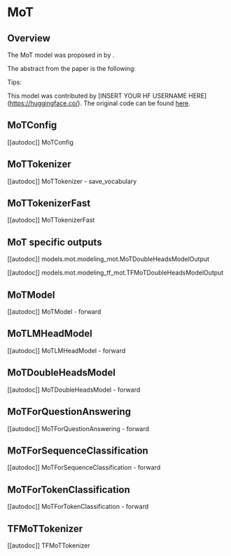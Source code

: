 <!--Copyright 2023 The HuggingFace Team. All rights reserved.

Licensed under the Apache License, Version 2.0 (the "License"); you may not use this file except in compliance with
the License. You may obtain a copy of the License at

http://www.apache.org/licenses/LICENSE-2.0

Unless required by applicable law or agreed to in writing, software distributed under the License is distributed on
an "AS IS" BASIS, WITHOUT WARRANTIES OR CONDITIONS OF ANY KIND, either express or implied. See the License for the
specific language governing permissions and limitations under the License.

⚠️ Note that this file is in Markdown but contain specific syntax for our doc-builder (similar to MDX) that may not be
rendered properly in your Markdown viewer.

-->

# MoT

## Overview

The MoT model was proposed in [<INSERT PAPER NAME HERE>](<INSERT PAPER LINK HERE>) by <INSERT AUTHORS HERE>.
<INSERT SHORT SUMMARY HERE>

The abstract from the paper is the following:

*<INSERT PAPER ABSTRACT HERE>*

Tips:

<INSERT TIPS ABOUT MODEL HERE>

This model was contributed by [INSERT YOUR HF USERNAME HERE](https://huggingface.co/<INSERT YOUR HF USERNAME HERE>).
The original code can be found [here](<INSERT LINK TO GITHUB REPO HERE>).


## MoTConfig

[[autodoc]] MoTConfig

## MoTTokenizer

[[autodoc]] MoTTokenizer
    - save_vocabulary

## MoTTokenizerFast

[[autodoc]] MoTTokenizerFast

## MoT specific outputs

[[autodoc]] models.mot.modeling_mot.MoTDoubleHeadsModelOutput

[[autodoc]] models.mot.modeling_tf_mot.TFMoTDoubleHeadsModelOutput

<frameworkcontent>
<pt>

## MoTModel

[[autodoc]] MoTModel
    - forward

## MoTLMHeadModel

[[autodoc]] MoTLMHeadModel
    - forward

## MoTDoubleHeadsModel

[[autodoc]] MoTDoubleHeadsModel
    - forward

## MoTForQuestionAnswering

[[autodoc]] MoTForQuestionAnswering
    - forward

## MoTForSequenceClassification

[[autodoc]] MoTForSequenceClassification
    - forward

## MoTForTokenClassification

[[autodoc]] MoTForTokenClassification
    - forward

</pt>
<tf>

## TFMoTTokenizer

[[autodoc]] TFMoTTokenizer

</tf>
<jax>
